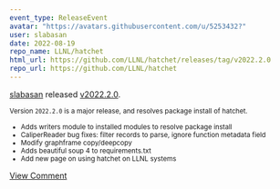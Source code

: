 ```yaml
---
event_type: ReleaseEvent
avatar: "https://avatars.githubusercontent.com/u/5253432?"
user: slabasan
date: 2022-08-19
repo_name: LLNL/hatchet
html_url: https://github.com/LLNL/hatchet/releases/tag/v2022.2.0
repo_url: https://github.com/LLNL/hatchet
---
```


<a href='https://github.com/slabasan' target='_blank'>slabasan</a> released <a href='https://github.com/LLNL/hatchet/releases/tag/v2022.2.0' target='_blank'>v2022.2.0</a>.

<small>Version `2022.2.0` is a major release, and resolves package install of hatchet.

* Adds writers module to installed modules to resolve package install
* CaliperReader bug fixes: filter records to parse, ignore function metadata
  field
* Modify graphframe copy/deepcopy
* Adds beautiful soup 4 to requirements.txt
* Add new page on using hatchet on LLNL systems

</small><a href='https://github.com/LLNL/hatchet/releases/tag/v2022.2.0' target='_blank'>View Comment</a>